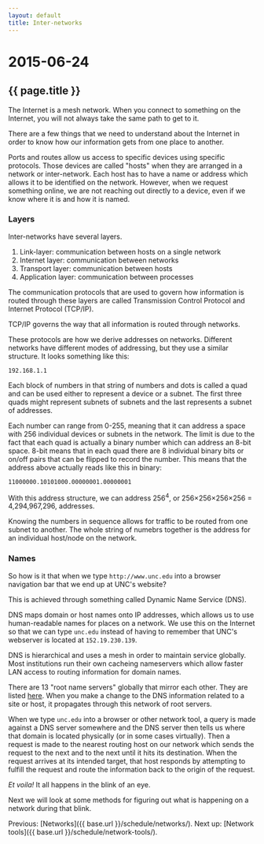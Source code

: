 ```yaml
---
layout: default
title: Inter-networks
---
```


# 2015-06-24
## {{ page.title }}

The Internet is a mesh network. 
When you connect to something on the Internet, you will not always take the same path to get to it. 

There are a few things that we need to understand about the Internet in order to know how our information gets from one place to another. 

Ports and routes allow us access to specific devices using specific protocols. 
Those devices are called "hosts" when they are arranged in a network or inter-network. 
Each host has to have a name or address which allows it to be identified on the network. 
However, when we request something online, we are not reaching out directly to a device, even if we know where it is and how it is named. 

### Layers

Inter-networks have several layers. 

1. Link-layer: communication between hosts on a single network
2. Internet layer: communication between networks 
3. Transport layer: communication between hosts
4. Application layer: communication between processes

The communication protocols that are used to govern how information is routed through these layers are called Transmission Control Protocol and Internet Protocol (TCP/IP).

TCP/IP governs the way that all information is routed through networks. 

These protocols are how we derive addresses on networks. 
Different networks have different modes of addressing, but they use a similar structure. 
It looks something like this:

`192.168.1.1`

Each block of numbers in that string of numbers and dots is called a quad and can be used either to represent a device or a subnet. 
The first three quads might represent subnets of subnets and the last represents a subnet of addresses. 

Each number can range from 0-255, meaning that it can address a space with 256 individual devices or subnets in the network. 
The limit is due to the fact that each quad is actually a binary number which can address an 8-bit space. 
8-bit means that in each quad there are 8 individual binary bits or on/off pairs that can be flipped to record the number. 
This means that the address above actually reads like this in binary:

`11000000.10101000.00000001.00000001`

With this address structure, we can address 256<sup>4</sup>, or 256×256×256×256 = 4,294,967,296, addresses.

Knowing the numbers in sequence allows for traffic to be routed from one subnet to another. 
The whole string of numebrs together is the address for an individual host/node on the network. 

### Names

So how is it that when we type `http://www.unc.edu` into a browser navigation bar that we end up at UNC's website? 

This is achieved through something called Dynamic Name Service (DNS).

DNS maps domain or host names onto IP addresses, which allows us to use human-readable names for places on a network. 
We use this on the Internet so that we can type `unc.edu` instead of having to remember that UNC's webserver is located at `152.19.230.139`.

DNS is hierarchical and uses a mesh in order to maintain service globally. 
Most institutions run their own cacheing nameservers which allow faster LAN access to routing information for domain names. 

There are 13 "root name servers" globally that mirror each other. 
They are listed <a href="https://en.wikipedia.org/wiki/Root_name_server#Root_server_addresses" target="_blank">here</a>.
When you make a change to the DNS information related to a site or host, it propagates through this network of root servers. 

When we type `unc.edu` into a browser or other network tool, a query is made against a DNS server somewhere and the DNS server then tells us where that domain is located physically (or in some cases virtually).
Then a request is made to the nearest routing host on our network which sends the request to the next and to the next until it hits its destination. 
When the request arrives at its intended target, that host responds by attempting to fulfill the request and route the information back to the origin of the request. 

*Et voila!* It all happens in the blink of an eye.

Next we will look at some methods for figuring out what is happening on a network during that blink. 

Previous: [Networks]({{ base.url }}/schedule/networks/). Next up: [Network tools]({{ base.url }}/schedule/network-tools/).